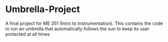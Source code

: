 # Umbrella-Project
A final project for ME 351 (Intro to Instrumentation). This contains the code to run an umbrella that automatically follows the sun to keep its user protected at all times
